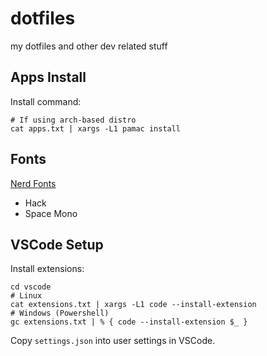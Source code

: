 # dotfiles
my dotfiles and other dev related stuff

## Apps Install
Install command:
```shell
# If using arch-based distro
cat apps.txt | xargs -L1 pamac install
```

## Fonts
[Nerd Fonts](https://www.nerdfonts.com/font-downloads)
- Hack
- Space Mono

## VSCode Setup
Install extensions:
```shell
cd vscode
# Linux
cat extensions.txt | xargs -L1 code --install-extension
# Windows (Powershell)
gc extensions.txt | % { code --install-extension $_ }
```

Copy `settings.json` into user settings in VSCode.
